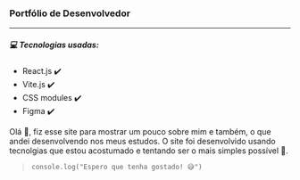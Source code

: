 ### Portfólio de Desenvolvedor

---

##### 💻 Tecnologias usadas:

- React.js ✔️
- Vite.js ✔️
- CSS modules ✔️
- Figma ✔️

Olá 🖖, fiz esse site para mostrar um pouco sobre mim e também, o que andei desenvolvendo nos meus estudos.
O site foi desenvolvido usando tecnolgias que estou acostumado e tentando ser o mais simples possível 🤙.

> `console.log("Espero que tenha gostado! 😅")`

